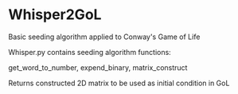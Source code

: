 # Whisper2GoL
 Basic seeding algorithm applied to Conway's Game of Life
 
 Whisper.py contains seeding algorithm functions:
 
 get_word_to_number, expend_binary, matrix_construct
 
 Returns constructed 2D matrix to be used as initial condition in GoL
 
